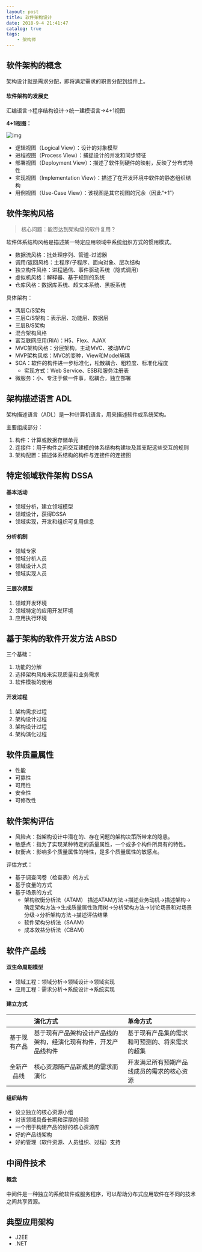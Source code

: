 ```yaml
---
layout: post
title: 软件架构设计
date: 2018-9-4 21:41:47
catalog: true
tags:
    - 架构师
---
```


## 软件架构的概念

架构设计就是需求分配，即将满足需求的职责分配到组件上。

#### 软件架构的发展史

汇编语言→程序结构设计→统一建模语言→4+1视图

**4+1视图：**

![img](../../../../img/in-post/post-architecture-design/1.gif)

- 逻辑视图（Logical View）：设计的对象模型
- 进程视图（Process View）：捕捉设计的并发和同步特征
- 部署视图（Deployment View）：描述了软件到硬件的映射，反映了分布式特性
- 实现视图（Implementation View）：描述了在开发环境中软件的静态组织结构
- 用例视图（Use-Case View）：该视图是其它视图的冗余（因此“+1”）

## 软件架构风格

> 核心问题：能否达到架构级的软件复用？

软件体系结构风格是描述某一特定应用领域中系统组织方式的惯用模式。

- 数据流风格：批处理序列、管道-过滤器
- 调用/返回风格：主程序/子程序、面向对象、层次结构
- 独立构件风格：进程通信、事件驱动系统（隐式调用）
- 虚拟机风格：解释器、基于规则的系统
- 仓库风格：数据库系统、超文本系统、黑板系统

具体架构：
- 两层C/S架构
- 三层C/S架构：表示层、功能层、数据层
- 三层B/S架构
- 混合架构风格
- 富互联网应用(RIA)：H5、Flex、AJAX
- MVC架构风格：分层架构，主动MVC、被动MVC
- MVP架构风格：MVC的变种，View和Model解耦
- SOA：软件的构件进一步标准化，松散耦合、粗粒度、标准化程度
  - 实现方式：Web Service、ESB和服务注册表
- 微服务：小、专注于做一件事，松耦合，独立部署

## 架构描述语言 ADL

架构描述语言（ADL）是一种计算机语言，用来描述软件或系统架构。

主要组成部分：
1. 构件：计算或数据存储单元
2. 连接件：用于构件之间交互建模的体系结构构建块及其支配这些交互的规则
3. 架构配置：描述体系结构的构件与连接件的连接图

## 特定领域软件架构 DSSA

#### 基本活动

- 领域分析，建立领域模型
- 领域设计，获得DSSA
- 领域实现，开发和组织可复用信息

#### 分析机制

- 领域专家
- 领域分析人员
- 领域设计人员
- 领域实现人员

#### 三层次模型

1. 领域开发环境
2. 领域特定的应用开发环境
3. 应用执行环境

## 基于架构的软件开发方法 ABSD

三个基础：
1. 功能的分解
2. 选择架构风格来实现质量和业务需求
3. 软件模板的使用

#### 开发过程

1. 架构需求过程
2. 架构设计过程
3. 架构设计过程
4. 架构演化过程

## 软件质量属性

- 性能
- 可靠性
- 可用性
- 安全性
- 可修改性

## 软件架构评估

- 风险点：指架构设计中潜在的、存在问题的架构决策所带来的隐患。
- 敏感点：指为了实现某种特定的质量属性，一个或多个构件所具有的特性。
- 权衡点：影响多个质量属性的特性，是多个质量属性的敏感点。

评估方式：
- 基于调查问卷（检查表）的方式
- 基于度量的方式
- 基于场景的方式
  - 架构权衡分析法（ATAM）
    描述ATAM方法->描述业务动机->描述架构->确定架构方法->生成质量属性效用树->分析架构方法->讨论场景和对场景分级->分析架构方法->描述评估结果
  - 软件架构分析法（SAAM）
  - 成本效益分析法（CBAM）

## 软件产品线

#### 双生命周期模型
- 领域工程：领域分析->领域设计->领域实现
- 应用工程：需求分析->系统设计->系统实现

#### 建立方式
||演化方式|革命方式|
|:--:|:--|:--|
|基于现有产品|基于现有产品架构设计产品线的架构，经演化现有构件，开发产品线构件|基于现有产品集的需求和可预测的、将来需求的超集|
|全新产品线|核心资源随产品新成员的需求而演化|开发满足所有预期产品线成员的需求的核心资源|

#### 组织结构
- 设立独立的核心资源小组
- 对该领域具备长期和深厚的经验
- 一个用于构建产品的好的核心资源库
- 好的产品线架构
- 好的管理（软件资源、人员组织、过程）支持

## 中间件技术

#### 概念
中间件是一种独立的系统软件或服务程序，可以帮助分布式应用软件在不同的技术之间共享资源。

## 典型应用架构

- J2EE
- .NET